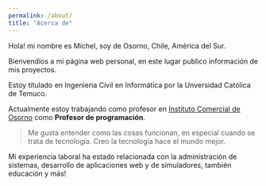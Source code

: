 ```yaml
---
permalink: /about/
title: "Acerca de"
---
```


Hola! mi nombre es Michel, soy de Osorno, Chile, América del Sur. 

Bienvendios a mi página web personal, en este lugar publico información de mis proyectos.

Estoy títulado en Ingenieria Civil en Informática por la Unversidad Católica de Temuco.

Actualmente estoy trabajando como profesor en [Instituto Comercial de Osorno](https://www.institutocomercialosorno.cl/)  como **Profesor de programación**.

> Me gusta entender como las cosas funcionan, en especial cuando se trata de tecnología. 
Creo la tecnología hace el mundo mejor.

Mi experiencia laboral ha estado relacionada con la administración de sistemas, desarrollo de aplicaciones web y de simuladores, también educación y más!